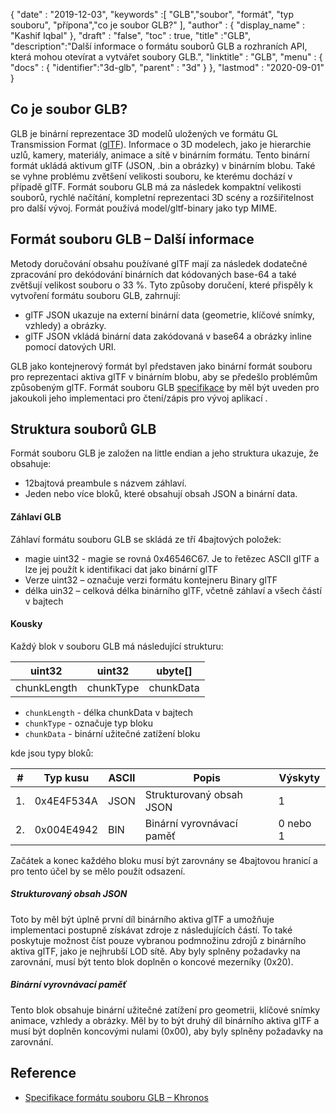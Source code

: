 {
  "date" : "2019-12-03",
  "keywords" :[ "GLB","soubor", "formát", "typ souboru", "přípona","co je soubor GLB?" ],
  "author" : {
    "display_name" : "Kashif Iqbal"
},
  "draft" : "false",
  "toc" : true,
  "title" :"GLB",
  "description":"Další informace o formátu souborů GLB a rozhraních API, která mohou otevírat a vytvářet soubory GLB.",
  "linktitle" : "GLB",
  "menu" : {
    "docs" : {
      "identifier":"3d-glb",
      "parent" : "3d"
}
},
  "lastmod" : "2020-09-01"
}

## Co je soubor GLB?

GLB je binární reprezentace 3D modelů uložených ve formátu GL Transmission Format ([glTF](/cs/3d/gltf/)). Informace o 3D modelech, jako je hierarchie uzlů, kamery, materiály, animace a sítě v binárním formátu. Tento binární formát ukládá aktivum glTF (JSON, .bin a obrázky) v binárním blobu. Také se vyhne problému zvětšení velikosti souboru, ke kterému dochází v případě glTF. Formát souboru GLB má za následek kompaktní velikosti souborů, rychlé načítání, kompletní reprezentaci 3D scény a rozšiřitelnost pro další vývoj. Formát používá model/gltf-binary jako typ MIME.

## Formát souboru GLB – Další informace

Metody doručování obsahu používané glTF mají za následek dodatečné zpracování pro dekódování binárních dat kódovaných base-64 a také zvětšují velikost souboru o 33 %. Tyto způsoby doručení, které přispěly k vytvoření formátu souboru GLB, zahrnují:

* glTF JSON ukazuje na externí binární data (geometrie, klíčové snímky, vzhledy) a obrázky.
* glTF JSON vkládá binární data zakódovaná v base64 a obrázky inline pomocí datových URI.

GLB jako kontejnerový formát byl představen jako binární formát souboru pro reprezentaci aktiva glTF v binárním blobu, aby se předešlo problémům způsobeným glTF. Formát souboru GLB [specifikace](https://github.com/KhronosGroup/glTF/tree/master/specification/2.0#glb-file-format-specification) by měl být uveden pro jakoukoli jeho implementaci pro čtení/zápis pro vývoj aplikací .

## Struktura souborů GLB

Formát souboru GLB je založen na little endian a jeho struktura ukazuje, že obsahuje:

* 12bajtová preambule s názvem záhlaví.
* Jeden nebo více bloků, které obsahují obsah JSON a binární data.

#### Záhlaví GLB

Záhlaví formátu souboru GLB se skládá ze tří 4bajtových položek:

* magie uint32 - magie se rovná 0x46546C67. Je to řetězec ASCII glTF a lze jej použít k identifikaci dat jako binární glTF
* Verze uint32 – označuje verzi formátu kontejneru Binary glTF
* délka uin32 – celková délka binárního glTF, včetně záhlaví a všech částí v bajtech

#### Kousky

Každý blok v souboru GLB má následující strukturu:

|uint32|uint32|ubyte[]
---|---|---|
|chunkLength|chunkType|chunkData

* `chunkLength` - délka chunkData v bajtech
* `chunkType` - označuje typ bloku
* `chunkData` - binární užitečné zatížení bloku

kde jsou typy bloků:

|# |Typ kusu|ASCII|Popis|Výskyty
---|---|---|---|---|
|1.|0x4E4F534A|JSON|Strukturovaný obsah JSON|1
|2.|0x004E4942|BIN|Binární vyrovnávací paměť|0 nebo 1

Začátek a konec každého bloku musí být zarovnány se 4bajtovou hranicí a pro tento účel by se mělo použít odsazení.

##### Strukturovaný obsah JSON

Toto by měl být úplně první díl binárního aktiva glTF a umožňuje implementaci postupně získávat zdroje z následujících částí. To také poskytuje možnost číst pouze vybranou podmnožinu zdrojů z binárního aktiva glTF, jako je nejhrubší LOD sítě. Aby byly splněny požadavky na zarovnání, musí být tento blok doplněn o koncové mezerníky (0x20).

##### Binární vyrovnávací paměť #####

Tento blok obsahuje binární užitečné zatížení pro geometrii, klíčové snímky animace, vzhledy a obrázky. Měl by to být druhý díl binárního aktiva glTF a musí být doplněn koncovými nulami (0x00), aby byly splněny požadavky na zarovnání.

## Reference ##

* [Specifikace formátu souboru GLB – Khronos](/cs/3D/GLTF/)

